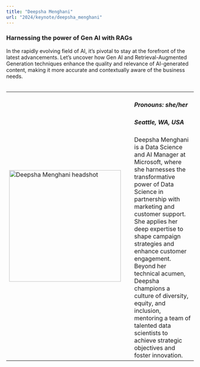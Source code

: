 ```yaml
---
title: "Deepsha Menghani"
url: "2024/keynote/deepsha_menghani"
---
```


### Harnessing the power of Gen AI with RAGs

In the rapidly evolving field of AI, it’s pivotal to stay at the forefront of the latest advancements. Let’s uncover how Gen AI and Retrieval-Augmented Generation techniques enhance the quality and relevance of AI-generated content, making it more accurate and contextually aware of the business needs. 
<br><br>

<table>
  <tr><td><img width="300px" style="float: left; padding: 0px 20px 0px 0px;" 
           src="../../../../img/speakers/speakers_2024/deepsha_menghani.jpg" alt="Deepsha Menghani headshot"></td>
  <td>
      <h5>Pronouns: she/her</h5>
      <h5>Seattle, WA, USA</h5>
      Deepsha Menghani is a Data Science and AI Manager at Microsoft, where she harnesses the transformative power of Data Science in partnership with marketing and customer support. She applies her deep expertise to shape campaign strategies and enhance customer engagement. Beyond her technical acumen, Deepsha champions a culture of diversity, equity, and inclusion, mentoring a team of talented data scientists to achieve strategic objectives and foster innovation.
      </td></tr>

</table>


